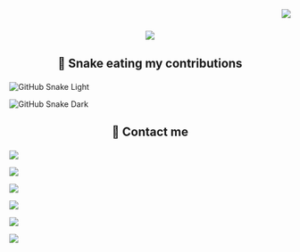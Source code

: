<img align="right" src="https://visitor-badge.laobi.icu/badge?page_id=Sanju0910.Sanju0910">

<h1 align="center">

<a href="https://git.io/typing-svg">

<img src="https://readme-typing-svg.herokuapp.com?font=Fira+Code&weight=500&size=30&pause=1000&color=F70000&width=600&height=60&lines=Hey+There!%2C+%F0%9F%91%8B;Nice+to+meet+you....%F0%9F%98%87;Myself+Athul+%F0%9F%98%8C;From+Kerala%2C+India+%F0%9F%87%AE%F0%9F%87%B3%F0%9F%93%8D&center=true" />

</a>

</h1>

<h2 align="center">

🐍 Snake eating my contributions

</h2> 

![GitHub Snake Light](https://github.com/Sanju0910/Sanju0910/blob/output/github-contribution-grid-snake.gif#gh-light-mode-only)

![GitHub Snake Dark](https://github.com/Sanju0910/Sanju0910/blob/output/github-contribution-grid-snake.svg#gh-dark-mode-only)

<h2 align="center">

🤝 Contact me

</h2>

<p align="center">

<a href = "mailto: sreeshankar10202@gmail.com"><img src="https://img.shields.io/badge/-Gmail-c71610?style=for-the-badge&logo=gmail&logoColor=white&bgColor=red" target="_blank"></a>

<a href = "https://instagram.com/_sk_sanju__" target="_blank"><img src="https://img.shields.io/badge/-Instagram-dd2a7b?style=for-the-badge&logo=instagram&logoColor=white" target="_blank"></a>  

<a href = "https://www.facebook.com/sreeshankar.k.1?mibextid=ZbWKwL" target="_blank"><img src="https://img.shields.io/badge/-Facebook-1778f2?style=for-the-badge&logo=facebook&logoColor=white" target="_blank"></a>

<a href = "https://t.me/sksanju0910" target="_blank"><img src="https://img.shields.io/badge/-Telegram-229ed9?style=for-the-badge&logo=telegram&logoColor=white" target="_blank"></a>

<a href = "https://forum.xda-developers.com/m/sreeshankar-k.11825859/" target="_blank"><img src="https://img.shields.io/badge/-XDA Developers-f59714?style=for-the-badge&logo=xdadevelopers&logoColor=white" target="_blank"></a>

<a href = "https://twitter.com/_sk_sanju__?t=2GE5K-GxIe0jJrlzhYeccA&s=09" target="_blank"><img src="https://img.shields.io/badge/-Twitter-08a0e9?style=for-the-badge&logo=twitter&logoColor=white" target="_blank"></a>

</p>

